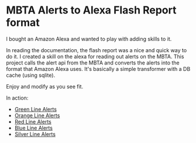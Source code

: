 MBTA Alerts to Alexa Flash Report format
=========================

I bought an Amazon Alexa and wanted to play with adding skills to it.

In reading the documentation, the flash report was a nice and quick way to do it.  I created a skill on the alexa for reading out alerts on the MBTA.  This project calls the alert api from the MBTA and converts the alerts into the format that Amazon Alexa uses.  It's basically a simple transformer with a DB cache (using sqlite).

Enjoy and modify as you see fit.

In action:

- [Green Line Alerts](https://shaky-rake.gomix.me/green)
- [Orange Line Alerts](https://shaky-rake.gomix.me/orange)
- [Red Line Alerts](https://shaky-rake.gomix.me/red)
- [Blue Line Alerts](https://shaky-rake.gomix.me/blue)
- [Silver Line Alerts](https://shaky-rake.gomix.me/silver)


